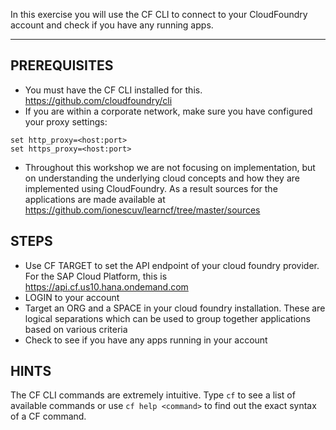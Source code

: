 In this exercise you will use the CF CLI to connect to your CloudFoundry account and check if you have any running apps.

----------------------------------------------------------------------
## PREREQUISITES

* You must have the CF CLI installed for this. https://github.com/cloudfoundry/cli
* If you are within a corporate network, make sure you have configured your proxy settings:
```
set http_proxy=<host:port>
set https_proxy=<host:port>
```
* Throughout this workshop we are not focusing on implementation, but on understanding the underlying cloud concepts and how they are implemented using CloudFoundry. As a result sources for the applications are made available at https://github.com/ionescuv/learncf/tree/master/sources

## STEPS

* Use CF TARGET to set the API endpoint of your cloud foundry provider. For the SAP Cloud Platform, this is https://api.cf.us10.hana.ondemand.com
* LOGIN to your account
* Target an ORG and a SPACE in your cloud foundry installation. These are logical separations which can be used to group together applications based on various criteria
* Check to see if you have any apps running in your account


## HINTS

The CF CLI commands are extremely intuitive. Type `cf` to see a list of available commands or use `cf help <command>` to find out the exact syntax of a CF command.